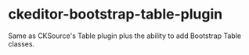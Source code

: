 # ckeditor-bootstrap-table-plugin
Same as CKSource's Table plugin plus the ability to add Bootstrap Table classes.
